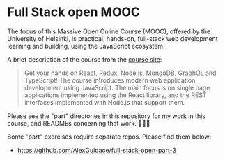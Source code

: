 # Full Stack open MOOC

The focus of this Massive Open Online Course (MOOC), offered by the University of Helsinki, is practical, hands-on, full-stack web development learning and building, using the JavaScript ecosystem.

A brief description of the course from the [course site](https://fullstackopen.com/en):

> Get your hands on React, Redux, Node.js, MongoDB, GraphQL and TypeScript! The course introduces modern web application development using JavaScript. The main focus is on single page applications implemented using the React library, and the REST interfaces implemented with Node.js that support them.

Please see the "part" directories in this repository for my work in this course, and READMEs concerning that work. 🧑🏻‍💻

Some "part" exercises require separate repos. Please find them below:

* https://github.com/AlexGuidace/full-stack-open-part-3
